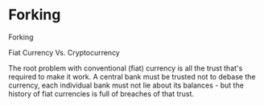 # Forking

Forking

Fiat Currency Vs. Cryptocurrency&#x20;

The root problem with conventional (fiat) currency is all the trust that's required to make it work. A central bank must be trusted not to debase the currency, each individual bank must not lie about its balances - but the history of fiat currencies is full of breaches of that trust.
